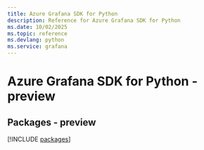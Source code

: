 ```yaml
---
title: Azure Grafana SDK for Python
description: Reference for Azure Grafana SDK for Python
ms.date: 10/02/2025
ms.topic: reference
ms.devlang: python
ms.service: grafana
---
```

# Azure Grafana SDK for Python - preview
## Packages - preview
[!INCLUDE [packages](grafana-index.md)]